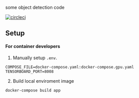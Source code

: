 some object detection code

[![circleci](https://circleci.com/gh/h4nyu/vision-tools.svg?style=flat-square&logo=appveyor)](https://app.circleci.com/pipelines/github/h4nyu/vision-tools?filter=all)


## Setup

#### For container developers

1. Manually setup `.env`. 

```
COMPOSE_FILE=docker-compose.yaml:docker-compose.gpu.yaml
TENSORBOARD_PORT=8008
```

2. Build local enviroment image

```
docker-compose build app
```

